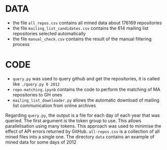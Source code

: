 # DATA

- the file `all_repos.csv` contains all mined data about 176169 repositories
- the file `mailing_list_candidates.csv` contains the 614 mailing list repositories selected automatically 
- the file `manual_check.csv` contains the result of the manual filtering process

# CODE

- `query.py` was used to query github and get the repositories, it is called like `./query.py 0 2012`
- `repo-matching.ipynb` contains the code to perform the matching of MA repositories to GH ones
- `mailing_list_downloader.py` allows the automatic download of mailing list communication from online archives 

Regarding `query.py`, the output is a file for each day of each year that was queried. 
The first argument is the token group to use. This allows parallelisation using many tokens.
This approach was used to minimise the effect of API errors returned by GitHub.
`all-repos.csv` is a collection of all mined files into a single one.
The directory `data` contains an example of mined data for some days of 2012
